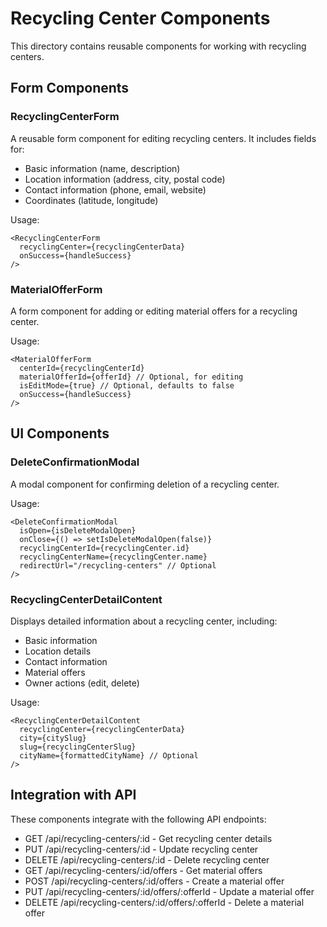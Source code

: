 # Recycling Center Components

This directory contains reusable components for working with recycling centers.

## Form Components

### RecyclingCenterForm

A reusable form component for editing recycling centers. It includes fields for:
- Basic information (name, description)
- Location information (address, city, postal code)
- Contact information (phone, email, website)
- Coordinates (latitude, longitude)

Usage:
```tsx
<RecyclingCenterForm 
  recyclingCenter={recyclingCenterData} 
  onSuccess={handleSuccess} 
/>
```

### MaterialOfferForm

A form component for adding or editing material offers for a recycling center.

Usage:
```tsx
<MaterialOfferForm 
  centerId={recyclingCenterId}
  materialOfferId={offerId} // Optional, for editing
  isEditMode={true} // Optional, defaults to false
  onSuccess={handleSuccess}
/>
```

## UI Components

### DeleteConfirmationModal

A modal component for confirming deletion of a recycling center.

Usage:
```tsx
<DeleteConfirmationModal
  isOpen={isDeleteModalOpen}
  onClose={() => setIsDeleteModalOpen(false)}
  recyclingCenterId={recyclingCenter.id}
  recyclingCenterName={recyclingCenter.name}
  redirectUrl="/recycling-centers" // Optional
/>
```

### RecyclingCenterDetailContent

Displays detailed information about a recycling center, including:
- Basic information
- Location details
- Contact information
- Material offers
- Owner actions (edit, delete)

Usage:
```tsx
<RecyclingCenterDetailContent 
  recyclingCenter={recyclingCenterData}
  city={citySlug}
  slug={recyclingCenterSlug}
  cityName={formattedCityName} // Optional
/>
```

## Integration with API

These components integrate with the following API endpoints:
- GET /api/recycling-centers/:id - Get recycling center details
- PUT /api/recycling-centers/:id - Update recycling center
- DELETE /api/recycling-centers/:id - Delete recycling center
- GET /api/recycling-centers/:id/offers - Get material offers
- POST /api/recycling-centers/:id/offers - Create a material offer
- PUT /api/recycling-centers/:id/offers/:offerId - Update a material offer
- DELETE /api/recycling-centers/:id/offers/:offerId - Delete a material offer 